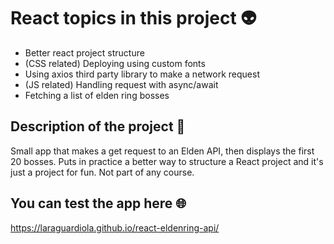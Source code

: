 # React topics in this project :alien:

* Better react project structure
* (CSS related) Deploying using custom fonts
* Using axios third party library to make a network request
* (JS related) Handling request with async/await
* Fetching a list of elden ring bosses

## Description of the project :open_book:

Small app that makes a get request to an Elden API, then displays the first 20 bosses. Puts in practice a better way to structure a React project and it's just a project for fun. Not part of any course.

## You can test the app here :globe_with_meridians:

https://laraguardiola.github.io/react-eldenring-api/
